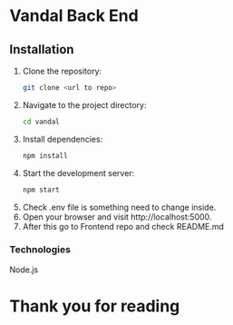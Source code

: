 # Vandal Back End

## Installation

1. Clone the repository:
   ```zsh
   git clone <url to repo>
2. Navigate to the project directory:
   ```zsh
   cd vandal
3. Install dependencies:
   ```zsh
   npm install
4. Start the development server:
   ```zsh
   npm start
5. Check .env file is something need to change inside.
6. Open your browser and visit http://localhost:5000.
7. After this go to Frontend repo and check README.md

### Technologies

Node.js

# Thank you for reading


